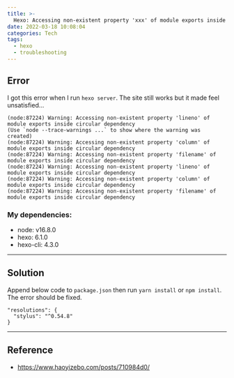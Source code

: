 ```yaml
---
title: >-
  Hexo: Accessing non-existent property 'xxx' of module exports inside circular dependency
date: 2022-03-18 10:08:04
categories: Tech
tags:
  - hexo
  - troubleshooting
---
```


## Error
I got this error when I run `hexo server`. The site still works but it made feel unsatisfied...
```                           
(node:87224) Warning: Accessing non-existent property 'lineno' of module exports inside circular dependency
(Use `node --trace-warnings ...` to show where the warning was created)
(node:87224) Warning: Accessing non-existent property 'column' of module exports inside circular dependency
(node:87224) Warning: Accessing non-existent property 'filename' of module exports inside circular dependency
(node:87224) Warning: Accessing non-existent property 'lineno' of module exports inside circular dependency
(node:87224) Warning: Accessing non-existent property 'column' of module exports inside circular dependency
(node:87224) Warning: Accessing non-existent property 'filename' of module exports inside circular dependency
```

### My dependencies:
- node: v16.8.0
- hexo: 6.1.0
- hexo-cli: 4.3.0

---

## Solution

Append below code to `package.json` then run `yarn install` or `npm install`. The error should be fixed.
```
"resolutions": {
  "stylus": "^0.54.8"
}
```

---

## Reference

- https://www.haoyizebo.com/posts/710984d0/
